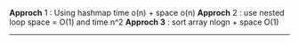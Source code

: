 **Approch** 1 : Using hashmap time o(n) + space o(n)
**Approch** 2 : use nested loop  space  =  O(1) and time n^2
**Approch 3** : sort array nlogn + space O(1)
********